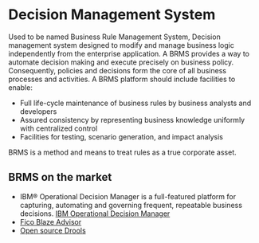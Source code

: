 
# Decision Management System

Used to be named Business Rule Management System, Decision management system designed to modify and manage business logic independently from the enterprise application. A BRMS provides a way to automate decision making and execute precisely on business policy. Consequently, policies and decisions form the core of all business processes and activities. A BRMS platform should include facilities to enable:
* Full life-cycle maintenance of business rules by business analysts and developers
* Assured consistency by representing business knowledge uniformly with centralized control
* Facilities for testing, scenario generation, and impact analysis

BRMS is a method and means to treat rules as a true corporate asset.

## BRMS on the market

* IBM® Operational Decision Manager is a full-featured platform for capturing, automating and governing frequent, repeatable business decisions. <a href="https://www.ibm.com/us-en/marketplace/operational-decision-manager">IBM Operational Decision Manager</a>
* <a href="http://www.fico.com/sagblaze/">Fico Blaze Advisor</a>
* <a href="https://www.drools.org/">Open source Drools</a>

